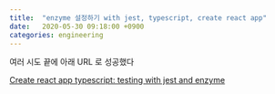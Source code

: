 ```yaml
---
title:  "enzyme 설정하기 with jest, typescript, create react app"
date:   2020-05-30 09:18:00 +0900
categories: engineering
---
```


여러 시도 끝에 아래 URL 로 성공했다

[Create react app typescript: testing with jest and enzyme](https://medium.com/@feralamillo/create-react-app-typescript-testing-with-jest-and-enzyme-869fdba1bd3)
